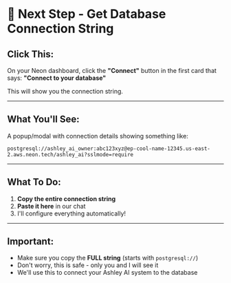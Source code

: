 # 🎯 Next Step - Get Database Connection String

## Click This:

On your Neon dashboard, click the **"Connect"** button in the first card that says:
**"Connect to your database"**

This will show you the connection string.

---

## What You'll See:

A popup/modal with connection details showing something like:

```
postgresql://ashley_ai_owner:abc123xyz@ep-cool-name-12345.us-east-2.aws.neon.tech/ashley_ai?sslmode=require
```

---

## What To Do:

1. **Copy the entire connection string**
2. **Paste it here** in our chat
3. I'll configure everything automatically!

---

## Important:
- Make sure you copy the **FULL string** (starts with `postgresql://`)
- Don't worry, this is safe - only you and I will see it
- We'll use this to connect your Ashley AI system to the database